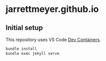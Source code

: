 # jarrettmeyer.github.io

## Initial setup

This repository uses VS Code [Dev Containers]().

```sh
bundle install
bundle exec jekyll serve
```
